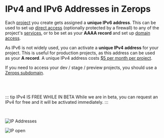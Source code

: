 # IPv4 and IPv6 Addresses in Zerops

Each [project]() you create gets assigned a **unique IPv6 address**. This can be used to set up [direct access]() (optionally protected by a firewall) to any of the project's [services](), or to be set as your **AAAA record** and set up [domain access]().

As IPv6 is not widely used, you can activate a **unique IPv4 address** for your project. This is useful for production projects, as this address can be used as your **A record**. A unique IPv4 address costs [$5 per month per project]().

If you need to access your dev / stage / preview projects, you should use a [Zerops subdomain]().

<br />
<br />


::: tip IPv4 IS FREE WHILE IN BETA
While we are in beta, you can request an IPv4 for free and it will be activated immediately.
:::

<br />

![IP Addresses](/ip-address.png "IP Addresses")

![IP open](/ip-open.png "IP open")



